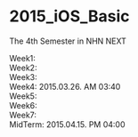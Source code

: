 # 2015_iOS_Basic
The 4th Semester in NHN NEXT

Week1:  
Week2:  
Week3:  
Week4: 2015.03.26. AM 03:40  
Week5:      
Week6:    
Week7:    
MidTerm: 2015.04.15. PM 04:00  


